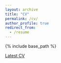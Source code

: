 ```yaml
---
layout: archive
title: "CV"
permalink: /cv/
author_profile: true
redirect_from:
  - /resume
---
```


{% include base_path %}

[Latest CV](/cv.pdf)
